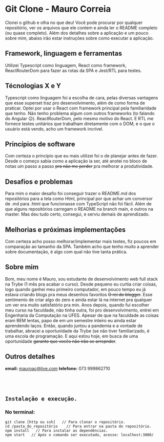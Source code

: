 # Git Clone - Mauro Correia
Clonei o github e olha no que deu! Você pode procurar por qualquer repositório, ver os arquivos que ele contem e ainda ler o README completo (ou quase completo).
Além dos detalhes sobre a aplicação e um pouco sobre mim, abaixo irão estar instruções sobre como executar a aplicação.

## Framework, linguagem e ferramentas

Utilizei Typescript como linguagem, React como framework, ReactRouterDom para fazer as rotas da SPA e Jest/RTL para testes.

## Técnologias X e Y

Typescript como linguagem foi a escolha de cara, pelas diversas vantagens que esse superset traz pro desenvolvimento, além de como forma de praticar. Optei por usar o React com framework principal pela familiaridade que tenho. Não tenho problema algum com outros frameworks (to falando do Angular 😉). ReactRouterDom, pelo mesmo motivo do React. E RTL me fornece testes unitários que trabalham diretamente com o DOM, e o que o usuário está vendo, acho um framework incrível.

## Princípios de software

Com certeza o princípio que eu mais utilizei foi o de planejar antes de fazer. Desde o começo sabia como a aplicação ia ser, até anotei no bloco de notas um passo a passo ~~pra não me perder~~ pra melhorar a produtividade.

## Desafios e problemas

Para mim o maior desafio foi conseguir trazer o README.md dos repositórios para a tela como Html, principal por que achar um conversor de .md para .html que funcionasse com TypeScript não foi fácil. Além de que alguns repositórios carregam o README na branch main, e outros na master. Mas deu tudo certo, consegui, e serviu demais de aprendizado.

## Melhorias e próximas implementações

Com certeza acho posso melhorar/implementar mais testes, fiz poucos em comparação ao tamanho da SPA. Também acho que tenho muito a aprender sobre documentação, é algo com qual não tive tanta prática.

## Sobre mim

Bom, meu nome é Mauro, sou estudante de desenvolvimento web full stack na Trybe (1 mês pra acabar o curso). Desde pequeno eu curtia criar coisas, logo quando ganhei meu primeiro computador, em pouco tempo eu já estava criando blogs pra meus desenhos favoritos ~~O rei do blogger~~. Esse sentimento de criar algo do zero e ainda estar lá na internet pra qualquer um ver era muito satisfatório pra min. Anos depois, quando fui escolher meu curso na faculdade, não tinha outra, foi pro desenvolvimento, entrei em Engenharia da Computação na UFES. Apesar de que na faculdade as coisas eram BEM lentas, papo de em um semestre inteiro eu ainda estar aprendendo laços. Então, quando juntou a pandemia e a vontade de trabalhar, abracei a oportunidade da Trybe (se não tiver familiarizado, é uma escola de programação. E aqui estou hoje, em busca de uma oportunidade ~~garanto que vocês não irão se arrepnder~~.

## Outros detalhes

**email:** mauroac@live.com **telefone:** 073 999862710
<br></br>
<br></br>
## `Instalação e execução.`

### No terminal:

```
git clone [http ou ssh]   // Para clonar o repositório.
cd /pasta_do_repositório    // Para entrar na pasta do repositório.
npm install   // Para instalar as dependências.
npm start   // Após o comando ser executado, acesse: localhost:3000/
```

